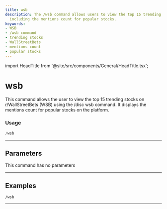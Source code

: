 ```yaml
---
title: wsb
description: The /wsb command allows users to view the top 15 trending stocks on r/WallStreetBets,
  including the mentions count for popular stocks.
keywords:
- WSB
- /wsb command
- trending stocks
- WallStreetBets
- mentions count
- popular stocks
---
```


import HeadTitle from '@site/src/components/General/HeadTitle.tsx';

<HeadTitle title="wsb - Discovery - Telegram - Reference | OpenBB Bot Docs" />

# wsb

This command allows the user to view the top 15 trending stocks on r/WallStreetBets (WSB) using the /disc wsb command. It displays the mentions count for popular stocks on the platform.

### Usage

```python wordwrap
/wsb
```

---

## Parameters

This command has no parameters



---

## Examples

```
/wsb
```

---
